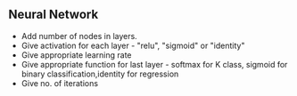 ## Neural Network

- Add number of nodes in layers.
- Give activation for each layer - "relu", "sigmoid" or "identity"
- Give appropriate learning rate
- Give appropriate function for last layer - softmax for K class, sigmoid for binary classification,identity for regression
- Give no. of iterations
